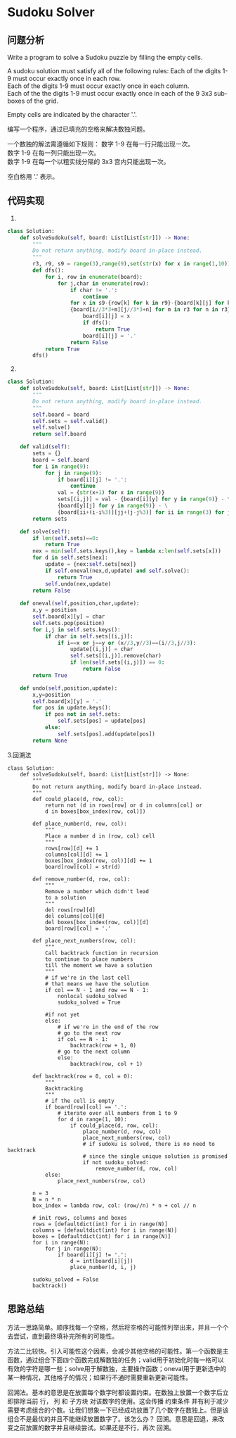 #   Sudoku Solver

## 问题分析

Write a program to solve a Sudoku puzzle by filling the empty cells.

A sudoku solution must satisfy all of the following rules:
Each of the digits 1-9 must occur exactly once in each row.  
Each of the digits 1-9 must occur exactly once in each column.  
Each of the the digits 1-9 must occur exactly once in each of the 9 3x3 sub-boxes of the grid.

Empty cells are indicated by the character '.'.

编写一个程序，通过已填充的空格来解决数独问题。

一个数独的解法需遵循如下规则：
数字 1-9 在每一行只能出现一次。  
数字 1-9 在每一列只能出现一次。  
数字 1-9 在每一个以粗实线分隔的 3x3 宫内只能出现一次。

空白格用 '.' 表示。



## 代码实现

1.
```python
class Solution:
    def solveSudoku(self, board: List[List[str]]) -> None:
        """
        Do not return anything, modify board in-place instead.
        """
        r3, r9, s9 = range(3),range(9),set(str(x) for x in range(1,10))
        def dfs():
            for i, row in enumerate(board):
                for j,char in enumerate(row):
                    if char != '.':
                        continue
                    for x in s9-{row[k] for k in r9}-{board[k][j] for k in r9} - \
                    {board[i//3*3+m][j//3*3+n] for m in r3 for n in r3}:
                        board[i][j] = x
                        if dfs():
                            return True
                        board[i][j] = '.'
                    return False
            return True
        dfs()
```

2.
```python
class Solution:
    def solveSudoku(self, board: List[List[str]]) -> None:
        """
        Do not return anything, modify board in-place instead.
        """
        self.board = board
        self.sets = self.valid()
        self.solve()
        return self.board

    def valid(self):
        sets = {}
        board = self.board
        for i in range(9):
            for j in range(9):
                if board[i][j] != '.':
                    continue
                val = {str(x+1) for x in range(9)}
                sets[(i,j)] = val - {board[i][y] for y in range(9)} - \
                {board[y][j] for y in range(9)} - \
                {board[ii+(i-i%3)][jj+(j-j%3)] for ii in range(3) for jj in range(3)}
        return sets

    def solve(self):
        if len(self.sets)==0:
            return True
        nex = min(self.sets.keys(),key = lambda x:len(self.sets[x]))
        for d in self.sets[nex]:
            update = {nex:self.sets[nex]}
            if self.oneval(nex,d,update) and self.solve():
                return True
            self.undo(nex,update)
        return False
    
    def oneval(self,position,char,update):
        x,y = position
        self.board[x][y] = char
        self.sets.pop(position)
        for i,j in self.sets.keys():
            if char in self.sets[(i,j)]:
                if i==x or j==y or (x//3,y//3)==(i//3,j//3):
                    update[(i,j)] = char
                    self.sets[(i,j)].remove(char)
                    if len(self.sets[(i,j)]) == 0:
                        return False
        return True

    def undo(self,position,update):
        x,y=position
        self.board[x][y] = '.'
        for pos in update.keys():
            if pos not in self.sets:
                self.sets[pos] = update[pos]
            else:
                self.sets[pos].add(update[pos])
        return None
```

3.回溯法
```
class Solution:
    def solveSudoku(self, board: List[List[str]]) -> None:
        """
        Do not return anything, modify board in-place instead.
        """
        def could_place(d, row, col):
            return not (d in rows[row] or d in columns[col] or 
            d in boxes[box_index(row, col)])

        def place_number(d, row, col): 
            """
            Place a number d in (row, col) cell
            """ 
            rows[row][d] += 1 
            columns[col][d] += 1 
            boxes[box_index(row, col)][d] += 1 
            board[row][col] = str(d)

        def remove_number(d, row, col): 
            """
            Remove a number which didn't lead 
            to a solution
            """ 
            del rows[row][d] 
            del columns[col][d] 
            del boxes[box_index(row, col)][d] 
            board[row][col] = '.' 

        def place_next_numbers(row, col): 
            """
            Call backtrack function in recursion
            to continue to place numbers
            till the moment we have a solution
            """ 
            # if we're in the last cell 
            # that means we have the solution 
            if col == N - 1 and row == N - 1: 
                nonlocal sudoku_solved 
                sudoku_solved = True 
                
            #if not yet    
            else: 
                # if we're in the end of the row 
                # go to the next row 
                if col == N - 1: 
                    backtrack(row + 1, 0) 
                # go to the next column 
                else: 
                    backtrack(row, col + 1)

        def backtrack(row = 0, col = 0): 
            """
            Backtracking
            """ 
            # if the cell is empty 
            if board[row][col] == '.': 
                # iterate over all numbers from 1 to 9 
                for d in range(1, 10): 
                    if could_place(d, row, col): 
                        place_number(d, row, col) 
                        place_next_numbers(row, col) 
                        # if sudoku is solved, there is no need to backtrack 
                        # since the single unique solution is promised 
                        if not sudoku_solved: 
                            remove_number(d, row, col) 
            else: 
                place_next_numbers(row, col)

        n = 3
        N = n * n
        box_index = lambda row, col: (row//n) * n + col // n

        # init rows, columns and boxes 
        rows = [defaultdict(int) for i in range(N)] 
        columns = [defaultdict(int) for i in range(N)] 
        boxes = [defaultdict(int) for i in range(N)] 
        for i in range(N): 
            for j in range(N):
                if board[i][j] != '.': 
                    d = int(board[i][j]) 
                    place_number(d, i, j) 
                 
        sudoku_solved = False 
        backtrack()

```

## 思路总结

方法一思路简单。顺序找每一个空格，然后将空格的可能性列举出来，并且一个个去尝试，直到最终填补完所有的可能性。


方法二比较快。引入可能性这个因素，会减少其他空格的可能性。第一个函数是主函数，通过组合下面四个函数完成解数独的任务；valid用于初始化时每一格可以有效的字符是哪一些；solve用于解数独，主要操作函数；oneval用于更新选中的某一种情况，其他格子的情况；如果行不通时需要重新更新可能性。

回溯法。基本的意思是在放置每个数字时都设置约束。在数独上放置一个数字后立即排除当前 行， 列 和 子方块 对该数字的使用。这会传播 约束条件 并有利于减少需要考虑组合的个数。让我们想象一下已经成功放置了几个数字在数独上。但是该组合不是最优的并且不能继续放置数字了。该怎么办？ 回溯。意思是回退，来改变之前放置的数字并且继续尝试。如果还是不行，再次 回溯。
